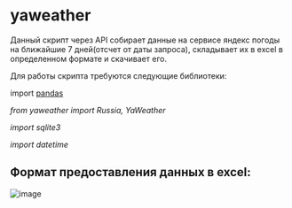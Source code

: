 # yaweather

Данный скрипт через API собирает данные на сервисе яндекс погоды на ближайшие 7 дней(отсчет от даты запроса), складывает их в excel в определенном формате и скачивает его.

Для работы скрипта требуются следующие библиотеки:

import [pandas]([http://example.com/](https://pandas.pydata.org/docs/))

*from yaweather import Russia, YaWeather*

*import sqlite3*

*import datetime*

## Формат предоставления данных в excel:

![image](https://user-images.githubusercontent.com/111370737/193848817-e78875ad-96b5-4b36-b651-1e79144d87de.png)
